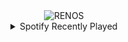 <div align="center">
<picture>
    <source media="(prefers-color-scheme: dark)" srcset="https://i.ibb.co/N6sqddRC/output-gif.gif">
    <source media="(prefers-color-scheme: light)" srcset="https://i.ibb.co/N6sqddRC/output-gif.gif">
    <img alt="RENOS" src="https://i.ibb.co/N6sqddRC/output-gif.gif">
</picture>
<details>
<summary>Spotify Recently Played</summary>
<img src="https://spotify-recently-played-readme.vercel.app/api?user=31d6d6zerc5ct6kck32na2ozsqf4&unique=1&width=400" alt="Spotify" />
</details>
</div>

<!-- Image deletion URL: https://ibb.co/d0rvwwZM/778a57c2cb391e96882ea7751c9976d0 -->